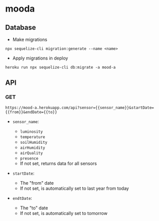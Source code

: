 # mooda

## Database

* Make migrations

```
npx sequelize-cli migration:generate --name <name>
```

* Apply migrations in deploy

```
heroku run npx sequelize-cli db:migrate -a mood-a
```

## API

### GET

```
https://mood-a.herokuapp.com/api?sensor={{sensor_name}}&startDate={{from}}&endDate={{to}}
```

* `sensor_name`:
    * `luminosity`
    * `temperature`
    * `soilHumidity`
    * `airHumidity`
    * `airQuality`
    * `presence`
    * If not set, returns data for all sensors

* `startDate`:
    * The "from" date
    * If not set, is automatically set to last year from today

* `endtDate`:
    * The "to" date
    * If not set, is automatically set to tomorrow
